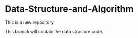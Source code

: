 # Data-Structure-and-Algorithm
This is a new repository 



This branch will contain the data structure code.
